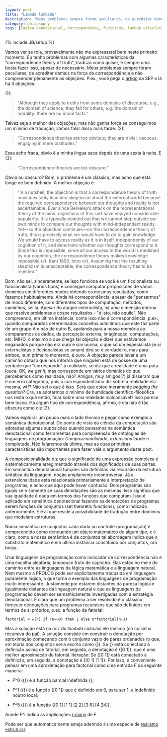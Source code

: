```yaml
---
layout: post
title: "Lambda lambada"
description: "Meus problemas sempre foram peculiares, de acreditar demais na força da correspondência e não compreender plenamente as objeções."
category: philosophy
tags: [logica denotacional, correspondence, functions, lambda calculus]
---
```

{% include JB/setup %}

Vamos ver se rola, provavelmente não me expressarei bem neste primeiro momento. Eu tenho problemas com algumas características da "correspondence theory of truth", traduza como quiser, é sempre uma bosta fazer isso, apesar de necessário. Meus problemas sempre foram peculiares, de acreditar demais na força da correspondência e não compreender plenamente as objeções. P.ex., você pega o [artigo](http://plato.stanford.edu/entries/truth-correspondence) da SEP e lá há 3 objeções: 

(1): 

>"Although they apply to truths from some domains of discourse, e.g., the domain of science, they fail for others, e.g. the domain of morality: there are no moral facts." 

Talvez seja a melhor das objeções, mas não ganha força se conseguimos um mínimo de tradução, vamos falar disso mais tarde. (2):
 
>"Correspondence theories are too obvious; they are trivial, vacuous, engaging in mere platitudes." 

Essa acho fraca, óbvio é a minha língua seca depois de uma sexta à noite. E (3):
 
>"Correspondence theories are too obscure."

Óbvio ou obscuro? Bom, o problema é um clássico, mas acho que está longe de bem definido. A melhor objeção é:

>"In a nutshell, the objection is that a correspondence theory of truth must inevitably lead into skepticism about the external world because the required correspondence between our thoughts and reality is not ascertainable. Ever since Berkeley’s attack on the representational theory of the mind, objections of this sort have enjoyed considerable popularity. It is typically pointed out that we cannot step outside our own minds to compare our thoughts with mind-independent reality. Yet—so the objection continues—on the correspondence theory of truth, this is precisely what we would have to do to gain knowledge. We would have to access reality as it is in itself, independently of our cognition of it, and determine whether our thoughts correspond to it. Since this is impossible, since all our access to the world is mediated by our cognition, the correspondence theory makes knowledge impossible (cf. Kant 1800, intro vii). Assuming that the resulting skepticism is unacceptable, the correspondence theory has to be rejected.” 

Bom, não sei, sinceramente, se isso funciona se você é um ficcionalista ou funcionalista (vários tipos) e consegue computar proposições de vários domínios em diferentes modos obtendo os mesmos resultados, como fazemos habitualmente. Ainda há correspondência, apesar de "pensarmos" de modo diferente, com diferentes tipos de computação, métodos, caminhos, sei lá. Apesar do ataque externalista, há uma dimensão interna que resolve problemas e cospe resultados - "é isto, não aquilo". Não compreendo, em última instância, como isso não é correspondência, p.ex., quando comparados determinados conceitos admitimos que este faz parte de um grupo A e não de outro B, apelando para a nossa memória ao compararmos os dados, da percepção externa, imaginação, computações, etc. IMHO, o máximo a que chega tal objeção é dizer que estávamos enganados porque não era ouro e sim ourina, o que só um especialista (e aí externalistas e ficcionalistas se amam) dirá se é verdadeiro, mas para ambos, num primeiro momento, é ouro. A objeção parece levar a um caminho obtuso que nos informa que ninguém está de posse de uma verdade que "corresponde" à realidade, só diz que a realidade é uma puta louca. OK, *we get it*, mas corresponde em vários domínios do que percebemos como realidade, não? Amigos, muy amigos(?) já disseram que é um erro categórico, pois o correspondentismo diz sobre a realidade ela mesma, wtf? Não sei o que é isso. Será que estou meramente *begging the question*? Ora, se adotarmos o mínimo de humildade científico-filosófica nos resta o quê então, falar sobre uma realidade inalcansável? Isso parece bem tosco. Há algum tipo de correspondência, afirmo, e ela não é tão obscura como diz (3). 

Vamos explorar um pouco mais o lado técnico e pegar como exemplo a semântica denotacional. Do ponto de vista da ciência da computação são adotadas algumas suposições quando pensamos na semântica denotacional como ferramentas para compreensão de ontologias de linguagens de programação: *Composicionalidade*, *extensionalidade* e completude. Não falaremos da última, mas as duas primeiras características são importantes para fazer vale o argumento deste post. 

A composicionalidade diz que o significado de uma expressão complexa é sistematicamente arregimentado através dos significados de suas partes. Em semântica denotacional funções são definidas via recursão da estrutura sintática da linguagem, noção amplamente incontroversa. Já a extensionalidade está relacionada primariamente à interpretação de programas, e acho que aqui pode haver confusão. Dois programas são iguais se e somente se suas denotações são as mesmas. Isso significa que sua igualdade é dada em termos das funções que computam. Isso é aplicado em semântica denotacional fazendo as denotações de programas serem funções de conjuntos (set theoretic functions), como indicado anteriormente. E é aí que reside a possibilidade de tradução entre domínios que modelam estruturas. 

Numa semântica de conjuntos cada dado ou controle (programação) é compreendido como denotando um objeto matemático de algum tipo, e é claro, como a nossa semântica é de conjuntos tal abordagem indica que o substrato matemático é em última instância constituído por conjuntos, ora bolas. 

Usar linguagens de programação como indicador de correspondência não é uma escolha aleatória, tampouco fruto de capricho. Elas estão no meio do caminho entre as linguagens da lógica matemática e a linguagem natural. Nem mesmo a PROLOG pode ser explicitamente traduzida em linguagem puramente lógica, o que torna o exemplo das linguagens de programação muito interessante. Justamente por estarem distantes da pureza lógica e igualmente distantes da linguagem natural é que as linguagens de programação devem ser semanticamente investigadas com a estratégia denotacional. É claro que um problema a ser resolvido é o clássico: fornecer denotações para programas recursivos que são definidos em termos de si próprios, p.ex. a função de fatorial:

    factorial ≡ λ(n) if (n==0) then 1 else n*factorial(n-1) 

Mas a solução está na raiz do *lambda calculus* ele mesmo (oh coisinha recursiva do pai). A solução consiste em construir o denotação por aproximação começando com o conjunto vazio de pares ordenados (o que, em teoria dos conjuntos seria escrito como {}). Se {} está conectado à definição acima de fatorial, em seguida, a denotação é {[0 1]}, que é uma melhor aproximação do fatorial. Iteração: Se {[0 1]} está conectado à definição, em seguida, a denotação é {[0 1] [1 1]}. Por isso, é conveniente pensar em uma aproximação para factorial como uma entrada *F* da seguinte maneira:

- *F*^0 ({}) é a função parcial indefinida {};

- *F*^1 ({}) é a função {[0 1]} que é definido em 0, para ser 1, e indefinido noutro local;

- *F*^5 ({}) é a função {[0 1] [1 1] [2 2] [3 6] [4 24]}.

Aonde *F*^i indica as implicações [*i*-many](http://en.wikipedia.org/wiki/Iterated_function) de *F*

Pode ser que automaticamente esteja aderindo à uma espécie de [realismo estrutural](http://plato.stanford.edu/entries/structural-realism/).

